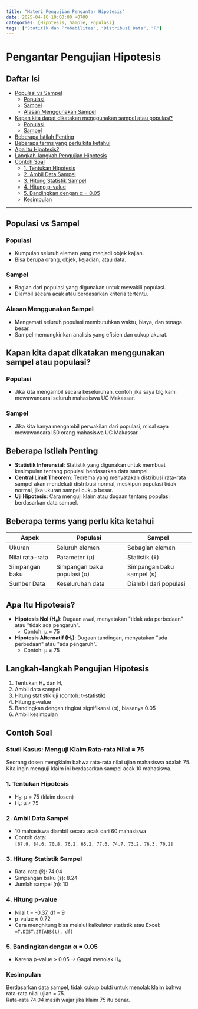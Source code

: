 ```yaml
---
title: "Materi Pengujian Pengantar Hipotesis"
date: 2025-04-16 10:00:00 +0700
categories: [Hipotesis, Sample, Populasi]
tags: ["Statitik dan Probabilitas", "Distribusi Data", "R"]
---
```


# Pengantar Pengujian Hipotesis

## Daftar Isi
- [Populasi vs Sampel](#populasi-vs-sampel)
  - [Populasi](#populasi)
  - [Sampel](#sampel)
  - [Alasan Menggunakan Sampel](#alasan-menggunakan-sampel)
- [Kapan kita dapat dikatakan menggunakan sampel atau populasi?](#kapan-kita-dapat-dikatakan-mengggunakan-sampel-atau-populasi)
  - [Populasi](#populasi-1)
  - [Sampel](#sampel-1)
- [Beberapa Istilah Penting](#beberapa-istilah-penting)
- [Beberapa terms yang perlu kita ketahui](#beberapa-terms-yang-perlu-kita-ketahui)
- [Apa Itu Hipotesis?](#apa-itu-hipotesis)
- [Langkah-langkah Pengujian Hipotesis](#langkah-langkah-pengujian-hipotesis)
- [Contoh Soal](#contoh-soal)
  - [1. Tentukan Hipotesis](#1-tentukan-hipotesis)
  - [2. Ambil Data Sampel](#2-ambil-data-sampel)
  - [3. Hitung Statistik Sampel](#3-hitung-statistik-sampel)
  - [4. Hitung p-value](#4-hitung-p-value)
  - [5. Bandingkan dengan α = 0.05](#5-bandingkan-dengan--005)
  - [Kesimpulan](#-kesimpulan)

---

## Populasi vs Sampel

### Populasi
- Kumpulan seluruh elemen yang menjadi objek kajian.
- Bisa berupa orang, objek, kejadian, atau data.

### Sampel
- Bagian dari populasi yang digunakan untuk mewakili populasi.
- Diambil secara acak atau berdasarkan kriteria tertentu.

### Alasan Menggunakan Sampel
- Mengamati seluruh populasi membutuhkan waktu, biaya, dan tenaga besar.
- Sampel memungkinkan analisis yang efisien dan cukup akurat.

## Kapan kita dapat dikatakan menggunakan sampel atau populasi?

### Populasi
- Jika kita mengambil secara keseluruhan, contoh jika saya blg kami mewawancarai seluruh mahasiswa UC Makassar.

### Sampel 
- Jika kita hanya mengambil perwakilan dari populasi, misal saya mewawancarai 50 orang mahasiswa UC Makassar.

## Beberapa Istilah Penting

- **Statistik Inferensial**: Statistik yang digunakan untuk membuat kesimpulan tentang populasi berdasarkan data sampel.
- **Central Limit Theorem**: Teorema yang menyatakan distribusi rata-rata sampel akan mendekati distribusi normal, meskipun populasi tidak normal, jika ukuran sampel cukup besar.
- **Uji Hipotesis**: Cara menguji klaim atau dugaan tentang populasi berdasarkan data sampel.

## Beberapa terms yang perlu kita ketahui

| Aspek             | Populasi                    | Sampel                    |
|-------------------|-----------------------------|---------------------------|
| Ukuran            | Seluruh elemen              | Sebagian elemen           |
| Nilai rata-rata   | Parameter (μ)               | Statistik (x̄)             |
| Simpangan baku    | Simpangan baku populasi (σ) | Simpangan baku sampel (s) |
| Sumber Data       | Keseluruhan data            | Diambil dari populasi     |

## Apa Itu Hipotesis?

- **Hipotesis Nol (H₀)**: Dugaan awal, menyatakan "tidak ada perbedaan" atau "tidak ada pengaruh".  
  - Contoh: μ = 75
- **Hipotesis Alternatif (H₁)**: Dugaan tandingan, menyatakan "ada perbedaan" atau "ada pengaruh".  
  - Contoh: μ ≠ 75

## Langkah-langkah Pengujian Hipotesis

1. Tentukan H₀ dan H₁  
2. Ambil data sampel  
3. Hitung statistik uji (contoh: t-statistik)  
4. Hitung p-value  
5. Bandingkan dengan tingkat signifikansi (α), biasanya 0.05  
6. Ambil kesimpulan

## Contoh Soal

### Studi Kasus: Menguji Klaim Rata-rata Nilai = 75
Seorang dosen mengklaim bahwa rata-rata nilai ujian mahasiswa adalah 75. Kita ingin menguji klaim ini berdasarkan sampel acak 10 mahasiswa.

### 1. Tentukan Hipotesis
- H₀: μ = 75 (klaim dosen)  
- H₁: μ ≠ 75

### 2. Ambil Data Sampel
- 10 mahasiswa diambil secara acak dari 60 mahasiswa  
- Contoh data:  
  `[67.9, 84.6, 70.8, 76.2, 65.2, 77.6, 74.7, 73.2, 76.3, 70.2]`

### 3. Hitung Statistik Sampel
- Rata-rata (x̄): 74.04  
- Simpangan baku (s): 8.24  
- Jumlah sampel (n): 10

### 4. Hitung p-value
- Nilai t = -0.37, df = 9  
- p-value ≈ 0.72  
- Cara menghitung bisa melalui kalkulator statistik atau Excel:  
  `=T.DIST.2T(ABS(t), df)`

### 5. Bandingkan dengan α = 0.05
- Karena p-value > 0.05 → Gagal menolak H₀

### Kesimpulan
Berdasarkan data sampel, tidak cukup bukti untuk menolak klaim bahwa rata-rata nilai ujian = 75.  
Rata-rata 74.04 masih wajar jika klaim 75 itu benar.
